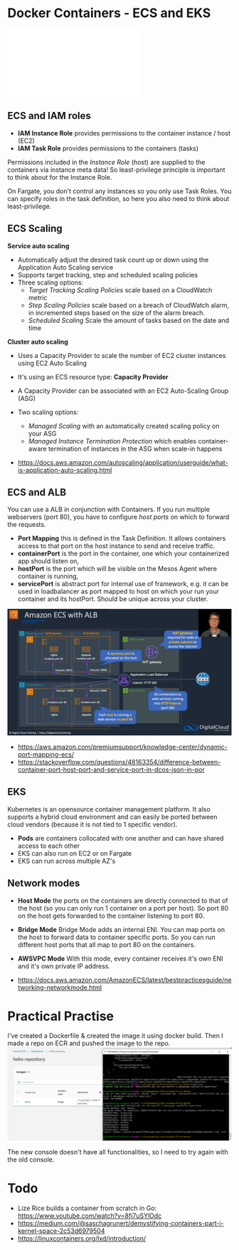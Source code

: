 # Docker Containers - ECS and EKS
![ECS](../../07_Cloud_3/AWS-14_ECS.md)  

## ECS and IAM roles
- **IAM Instance Role** provides permissions to the container instance / host (EC2)
- **IAM Task Role** provides permissions to the containers (tasks)
  
Permissions included in the *Instance Role* (host) are supplied to the containers via instance meta data! So least-privilege principle is important to think about for the Instance Role.  
  
On Fargate, you don't control any instances so you only use Task Roles. You can specify roles in the task definition, so here you also need to think about least-privilege.

## ECS Scaling
**Service auto scaling**  
- Automatically adjust the desired task count up or down using the Application Auto Scaling service
- Supports target tracking, step and scheduled scaling policies
- Three scaling options:
  - *Target Tracking Scaling Policies* scale based on a CloudWatch metric
  - *Step Scaling Policies* scale based on a breach of CloudWatch alarm, in incremented steps based on the size of the alarm breach. 
  - *Scheduled Scaling* Scale the amount of tasks based on the date and time
  
**Cluster auto scaling**  
- Uses a Capacity Provider to scale the number of EC2 cluster instances using EC2 Auto Scaling
- It's using an ECS resource type: **Capacity Provider**
- A Capacity Provider can be associated with an EC2 Auto-Scaling Group (ASG)
- Two scaling options:
  - *Managed Scaling* with an automatically created scaling policy on your ASG
  - *Managed Instance Termination Protection* which enables container-aware termination of instances in the ASG when scale-in happens
  
- https://docs.aws.amazon.com/autoscaling/application/userguide/what-is-application-auto-scaling.html
  
## ECS and ALB
You can use a ALB in conjunction with Containers. If you run multiple webservers (port 80), you have to configure *host ports* on which to forward the requests.
  
- **Port Mapping** this is defined in the Task Definition. It allows containers access to that port on the host instance to send and receive traffic.
- **containerPort** is the port in the container, one which your containerized app should listen on,
- **hostPort** is the port which will be visible on the Mesos Agent where container is running,
- **servicePort** is abstract port for internal use of framework, e.g. it can be used in loadbalancer as port mapped to host on which your run your container and its hostPort. Should be unique across your cluster.
  
![ECS and ALB](../../00_includes/SA-01/SA-07_ECS_ALB.png)  

- https://aws.amazon.com/premiumsupport/knowledge-center/dynamic-port-mapping-ecs/
- https://stackoverflow.com/questions/48163354/difference-between-container-port-host-port-and-service-port-in-dcos-json-in-por


## EKS 
Kubernetes is an opensource container management platform. It also supports a hybrid cloud environment and can easily be ported between cloud vendors (because it is not tied to 1 specific vendor).
  
- **Pods** are containers collocated with one another and can have shared access to each other
- EKS can also run on EC2 or on Fargate
- EKS can run across multiple AZ's

## Network modes
- **Host Mode** the ports on the containers are directly connected to that of the host (so you can only run 1 container on a port per host). So port 80 on the host gets forwarded to the container listening to port 80.
- **Bridge Mode** Bridge Mode adds an internal ENI. You can map ports on the host to forward data to container specific ports. So you can run different host ports that all map to port 80 on the containers.
- **AWSVPC Mode** With this mode, every container receives it's own ENI and it's own private IP address. 

- https://docs.aws.amazon.com/AmazonECS/latest/bestpracticesguide/networking-networkmode.html

# Practical Practise
I've created a Dockerfile & created the image it using docker build. Then I made a repo on ECR and pushed the image to the repo.  
![SA-07 ECR](../../00_includes/SA-01/SA-07_ECR_1.png)  
  
The new console doesn't have all functionalities, so I need to try again with the old console.

# Todo
- Lize Rice builds a container from scratch in Go: https://www.youtube.com/watch?v=8fi7uSYlOdc 
- https://medium.com/@saschagrunert/demystifying-containers-part-i-kernel-space-2c53d6979504
- https://linuxcontainers.org/lxd/introduction/  

